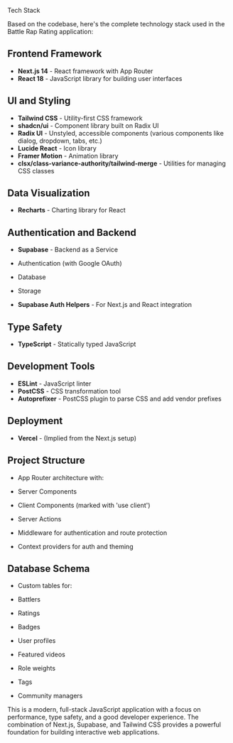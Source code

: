 Tech Stack

Based on the codebase, here's the complete technology stack used in the Battle Rap Rating application:

## Frontend Framework

- **Next.js 14** - React framework with App Router
- **React 18** - JavaScript library for building user interfaces


## UI and Styling

- **Tailwind CSS** - Utility-first CSS framework
- **shadcn/ui** - Component library built on Radix UI
- **Radix UI** - Unstyled, accessible components (various components like dialog, dropdown, tabs, etc.)
- **Lucide React** - Icon library
- **Framer Motion** - Animation library
- **clsx/class-variance-authority/tailwind-merge** - Utilities for managing CSS classes


## Data Visualization

- **Recharts** - Charting library for React


## Authentication and Backend

- **Supabase** - Backend as a Service

- Authentication (with Google OAuth)
- Database
- Storage



- **Supabase Auth Helpers** - For Next.js and React integration


## Type Safety

- **TypeScript** - Statically typed JavaScript


## Development Tools

- **ESLint** - JavaScript linter
- **PostCSS** - CSS transformation tool
- **Autoprefixer** - PostCSS plugin to parse CSS and add vendor prefixes


## Deployment

- **Vercel** - (Implied from the Next.js setup)


## Project Structure

- App Router architecture with:

- Server Components
- Client Components (marked with 'use client')
- Server Actions
- Middleware for authentication and route protection
- Context providers for auth and theming





## Database Schema

- Custom tables for:

- Battlers
- Ratings
- Badges
- User profiles
- Featured videos
- Role weights
- Tags
- Community managers





This is a modern, full-stack JavaScript application with a focus on performance, type safety, and a good developer experience. The combination of Next.js, Supabase, and Tailwind CSS provides a powerful foundation for building interactive web applications.
